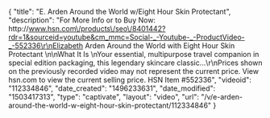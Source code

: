 {
    "title": "E. Arden Around the World w\/Eight Hour Skin Protectant",
    "description": "For More Info or to Buy Now: http:\/\/www.hsn.com\/products\/seo\/8401442?rdr=1&sourceid=youtube&cm_mmc=Social-_-Youtube-_-ProductVideo-_-552336\r\nElizabeth Arden Around the World with Eight Hour Skin Protectant  \n\nWhat It Is \nYour essential, multipurpose travel companion in special edition packaging, this legendary skincare classic...\r\nPrices shown on the previously recorded video may not represent the current price.  View hsn.com to view the current selling price. HSN Item #552336",
    "videoid": "112334846",
    "date_created": "1496233631",
    "date_modified": "1503417313",
    "type": "captivate",
    "layout": "video",
    "url": "\/v\/e-arden-around-the-world-w-eight-hour-skin-protectant\/112334846"
}